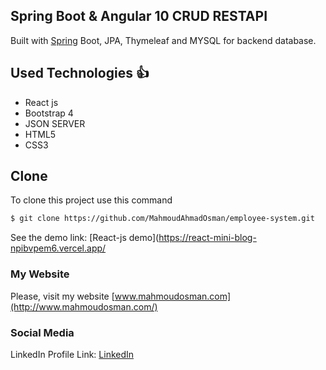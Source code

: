 ## Spring Boot & Angular 10   CRUD RESTAPI

 Built  with [Spring](https://spring.io/projects/spring-boot) Boot, JPA, Thymeleaf and MYSQL for backend database.
## Used Technologies :+1: 
 * React js
 * Bootstrap 4
 * JSON SERVER
 * HTML5
 * CSS3

## Clone

To clone this project use this command

```bash
$ git clone https://github.com/MahmoudAhmadOsman/employee-system.git
```

See the demo link:
[React-js demo](https://react-mini-blog-npibvpem6.vercel.app/

### My Website

Please, visit my website
[www.mahmoudosman.com](http://www.mahmoudosman.com/)


### Social Media

LinkedIn Profile Link: [LinkedIn](https://www.linkedin.com/in/mahmoudaoman/) 

